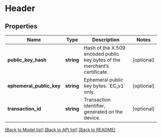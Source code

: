 # Header

## Properties
Name | Type | Description | Notes
------------ | ------------- | ------------- | -------------
**public_key_hash** | **string** | Hash of the X.509 encoded public key bytes of the merchant’s certificate. | [optional] 
**ephemeral_public_key** | **string** | Ephemeral public key bytes. &#x60;EC_v1&#x60; only. | [optional] 
**transaction_id** | **string** | Transaction identifier, generated on the device. | [optional] 

[[Back to Model list]](../../README.md#documentation-for-models) [[Back to API list]](../../README.md#documentation-for-api-endpoints) [[Back to README]](../../README.md)

